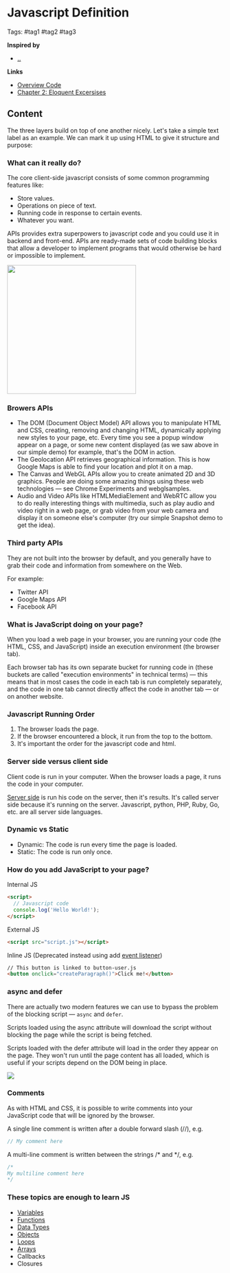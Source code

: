 # Javascript Definition

Tags: #tag1 #tag2 #tag3

**Inspired by**
- [..]()

**Links**
- [Overview Code](../samples/what-is-js/index.html)
- [Chapter 2: Eloquent Excersises](../samples/eloquent-exercises/e-ch-2-program-structure.js)

## Content

The three layers build on top of one another nicely. Let's take a simple text label as an example. We can mark it up using HTML to give it structure and purpose:

### What can it really do?

The core client-side javascript consists of some common programming features like:

- Store values.
- Operations on piece of text.
- Running code in response to certain events.
- Whatever you want.

APIs provides extra superpowers to javascript code and you could use it in backend and front-end. APIs are ready-made sets of code building blocks that allow a developer to implement programs that would otherwise be hard or impossible to implement. 

<img src="https://developer.mozilla.org/en-US/docs/Learn/JavaScript/First_steps/What_is_JavaScript/browser.png" style="height:300px">

### Browers APIs

- The DOM (Document Object Model) API allows you to manipulate HTML and CSS, creating, removing and changing HTML, dynamically applying new styles to your page, etc. Every time you see a popup window appear on a page, or some new content displayed (as we saw above in our simple demo) for example, that's the DOM in action.
- The Geolocation API retrieves geographical information. This is how Google Maps is able to find your location and plot it on a map.
- The Canvas and WebGL APIs allow you to create animated 2D and 3D graphics. People are doing some amazing things using these web technologies — see Chrome Experiments and webglsamples.
- Audio and Video APIs like HTMLMediaElement and WebRTC allow you to do really interesting things with multimedia, such as play audio and video right in a web page, or grab video from your web camera and display it on someone else's computer (try our simple Snapshot demo to get the idea).

### Third party APIs 

They are not built into the browser by default, and you generally have to grab their code and information from somewhere on the Web. 

For example:

- Twitter API
- Google Maps API
- Facebook API

### What is JavaScript doing on your page?

When you load a web page in your browser, you are running your code (the HTML, CSS, and JavaScript) inside an execution environment (the browser tab).

Each browser tab has its own separate bucket for running code in (these buckets are called "execution environments" in technical terms) — this means that in most cases the code in each tab is run completely separately, and the code in one tab cannot directly affect the code in another tab — or on another website. 

### Javascript Running Order

1. The browser loads the page.
2. If the browser encountered a block, it run from the top to the bottom.
3. It's important the order for the javascript code and html.

### Server side versus client side

Client code is run in your computer. When the browser loads a page, it runs the code in your computer.

[Server side](https://developer.mozilla.org/en-US/docs/Learn/Server-side) is run his code on the server, then it's results. It's called server side because it's running on the server. Javascript, python, PHP, Ruby, Go, etc. are all server side languages.

### Dynamic vs Static

- Dynamic: The code is run every time the page is loaded.
- Static: The code is run only once.

### How do you add JavaScript to your page?

Internal JS

```html
<script>
  // Javascript code
  console.log('Hello World!');
</script>
```

External JS

```html
<script src="script.js"></script>
```

Inline JS (Deprecated instead using add [event listener](https://developer.mozilla.org/en-US/docs/Learn/JavaScript/First_steps/What_is_JavaScript#using_addeventlistener_instead))
```html
// This button is linked to button-user.js
<button onclick="createParagraph()">Click me!</button>
```

### async and defer

There are actually two modern features we can use to bypass the problem of the blocking script — `async` and `defer`.

Scripts loaded using the async attribute will download the script without blocking the page while the script is being fetched.

Scripts loaded with the defer attribute will load in the order they appear on the page. They won't run until the page content has all loaded, which is useful if your scripts depend on the DOM being in place.

<img src="https://developer.mozilla.org/en-US/docs/Learn/JavaScript/First_steps/What_is_JavaScript/async-defer.jpg">

### Comments

As with HTML and CSS, it is possible to write comments into your JavaScript code that will be ignored by the browser.

A single line comment is written after a double forward slash (//), e.g.
```javascript
// My comment here
```
A multi-line comment is written between the strings /* and */, e.g.
```javascript
/*
My multiline comment here
*/
```

### These topics are enough to learn JS

- [Variables](20220517161515_javascript-variables.md)
- [Functions](20220517162304_javascript-functions.md)
- [Data Types](20220517161820_javascript-datatypes.md)
- [Objects](20220517162919_javascript-objects.md)
- [Loops](20220517162639_javascript-loops.md)
- [Arrays](20220517162743_javascript-arrays.md)
- Callbacks
- Closures